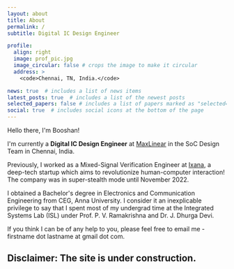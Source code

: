 ```yaml
---
layout: about
title: About
permalink: /
subtitle: Digital IC Design Engineer

profile:
  align: right
  image: prof_pic.jpg
  image_circular: false # crops the image to make it circular
  address: >
    <code>Chennai, TN, India.</code>

news: true  # includes a list of news items
latest_posts: true  # includes a list of the newest posts
selected_papers: false # includes a list of papers marked as "selected={true}"
social: true  # includes social icons at the bottom of the page
---
```


Hello there, I'm Booshan! 

I'm currently a **Digital IC Design Engineer** at <a href="https://www.maxlinear.com" target="blank">MaxLinear</a> in the SoC Design Team in Chennai, India.

Previously, I worked as a Mixed-Signal Verification Engineer at <a href="https://ixana.ai" target="blank">Ixana</a>, a deep-tech startup which aims to revolutionize human-computer interaction! The company was in super-stealth mode until November 2022.

I obtained a Bachelor's degree in Electronics and Communication Engineering from CEG, Anna University. I consider it an inexplicable privilege to say that I spent most of my undergrad time at the Integrated Systems Lab (ISL) under Prof. P. V. Ramakrishna and Dr. J. Dhurga Devi. 

If you think I can be of any help to you, please feel free to email me - firstname dot lastname at gmail dot com.

## Disclaimer: The site is under construction.

